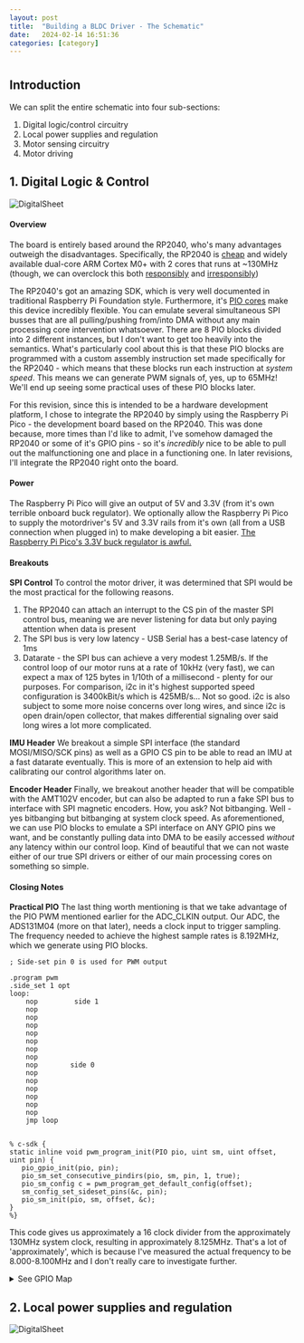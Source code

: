 ```yaml
---
layout: post
title:  "Building a BLDC Driver - The Schematic"
date:   2024-02-14 16:51:36
categories: [category]
---
```


#
## Introduction

We can split the entire schematic into four sub-sections:
1. Digital logic/control circuitry
2. Local power supplies and regulation
3. Motor sensing circuitry
4. Motor driving

## 1. Digital Logic & Control
![DigitalSheet](/assets/building-bldc/Screenshot%202024-03-03%20at%201.30.13 AM.png)
#### Overview
The board is entirely based around the RP2040, who's many advantages outweigh the disadvantages. Specifically, the RP2040 is [cheap](https://www.mouser.com/ProductDetail/Raspberry-Pi/SC09147?qs=T%252BzbugeAwjhSpdbCB4ve%252Bg%3D%3D) and widely available dual-core ARM Cortex M0+ with 2 cores that runs at ~130MHz (though, we can overclock this both [responsibly](https://forums.raspberrypi.com/viewtopic.php?t=301902) and [irresponsibly](https://www.raspberrypi.com/news/dont-try-this-at-home-overclocking-rp2040-to-1ghz/))

The RP2040's got an amazing SDK, which is very well documented in traditional Raspberry Pi Foundation style. Furthermore, it's [PIO cores](https://tutoduino.fr/en/pio-rp2040-en/) make this device incredibly flexible. You can emulate several simultaneous SPI busses that are all pulling/pushing from/into DMA without any main processing core intervention whatsoever. There are 8 PIO blocks divided into 2 different instances, but I don't want to get too heavily into the semantics. What's particularly cool about this is that these PIO blocks are programmed with a custom assembly instruction set made specifically for the RP2040 - which means that these blocks run each instruction at *system speed*. This means we can generate PWM signals of, yes, up to 65MHz! We'll end up seeing some practical uses of these PIO blocks later.

For this revision, since this is intended to be a hardware development platform, I chose to integrate the RP2040 by simply using the Raspberry Pi Pico - the development board based on the RP2040. This was done because, more times than I'd like to admit, I've somehow damaged the RP2040 or some of it's GPIO pins - so it's *incredibly* nice to be able to pull out the malfunctioning one and place in a functioning one. In later revisions, I'll integrate the RP2040 right onto the board.

#### Power
The Raspberry Pi Pico will give an output of 5V and 3.3V (from it's own terrible onboard buck regulator). We optionally allow the Raspberry Pi Pico to supply the motordriver's 5V and 3.3V rails from it's own (all from a USB connection when plugged in) to make developing a bit easier. [The Raspberry Pi Pico's 3.3V buck regulator is awful.](https://pico-adc.markomo.me/PSU-Noise/)

#### Breakouts
**SPI Control**
To control the motor driver, it was determined that SPI would be the most practical for the following reasons.
1. The RP2040 can attach an interrupt to the CS pin of the master SPI control bus, meaning we are never listening for data but only paying attention when data is present
2. The SPI bus is very low latency - USB Serial has a best-case latency of 1ms 
3. Datarate - the SPI bus can achieve a very modest 1.25MB/s. If the control loop of our motor runs at a rate of 10kHz (very fast), we can expect a max of 125 bytes in 1/10th of a millisecond - plenty for our purposes. For comparison, i2c in it's highest supported speed configuration is 3400kBit/s which is 425MB/s... Not so good. i2c is also subject to some more noise concerns over long wires, and since i2c is open drain/open collector, that makes differential signaling over said long wires a lot more complicated. 

**IMU Header**
We breakout a simple SPI interface (the standard MOSI/MISO/SCK pins) as well as a GPIO CS pin to be able to read an IMU at a fast datarate eventually. This is more of an extension to help aid with calibrating our control algorithms later on.

**Encoder Header**
Finally, we breakout another header that will be compatible with the AMT102V encoder, but can also be adapted to run a fake SPI bus to interface with SPI magnetic encoders. How, you ask? Not bitbanging. Well - yes bitbanging but bitbanging at system clock speed. As aforementioned, we can use PIO blocks to emulate a SPI interface on ANY GPIO pins we want, and be constantly pulling data into DMA to be easily accessed *without* any latency within our control loop. Kind of beautiful that we can not waste either of our true SPI drivers or either of our main processing cores on something so simple.

#### Closing Notes
**Practical PIO** The last thing worth mentioning is that we take advantage of the PIO PWM mentioned earlier for the ADC_CLKIN output. Our ADC, the ADS131M04 (more on that later), needs a clock input to trigger sampling. The frequency needed to achieve the highest sample rates is 8.192MHz, which we generate using PIO blocks.
```
; Side-set pin 0 is used for PWM output

.program pwm
.side_set 1 opt
loop:
    nop         side 1
    nop         
    nop         
    nop         
    nop         
    nop         
    nop         
    nop         
    nop        side 0
    nop        
    nop        
    nop        
    nop        
    nop         
    nop        
    jmp loop


% c-sdk {
static inline void pwm_program_init(PIO pio, uint sm, uint offset, uint pin) {
   pio_gpio_init(pio, pin);
   pio_sm_set_consecutive_pindirs(pio, sm, pin, 1, true);
   pio_sm_config c = pwm_program_get_default_config(offset);
   sm_config_set_sideset_pins(&c, pin);
   pio_sm_init(pio, sm, offset, &c);
}
%}
```
This code gives us approximately a 16 clock divider from the approximately 130MHz system clock, resulting in approximately 8.125MHz. That's a lot of 'approximately', which is because I've measured the actual frequency to be 8.000-8.100MHz and I don't really care to investigate further.

<details markdown="1">
<summary>See GPIO Map</summary>

![a](/assets/building-bldc/Screenshot%202024-03-03%20at%2012.54.26 AM.png)

</details>

## 2. Local power supplies and regulation
![DigitalSheet](/assets/building-bldc/Screenshot%202024-03-03%20at%201.31.18 AM.png)

